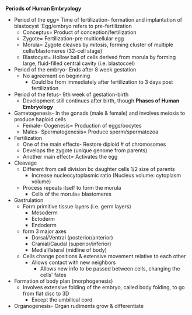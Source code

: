 **Periods of Human Embryology**
- Period of the egg= Time of fertilization- formation and implantation of blastocyst
	`Egg/embryo refers to pre-fertilization
	- Conceptus= Product of conception/fertilization
	- Zygote= Fertilization-pre multicellular egg
	- Morula= Zygote cleaves by mitosis, forming cluster of multiple cells/blastomeres (32-cell stage)
	- Blastocyst= Hollow ball of cells derived from morula by forming large, fluid-filled central cavity (i.e. blastocoel)
- Period of the embryo- Ends after 8 week gestation
	- No agreement on beginning
		- Could be from immediately after fertilization to 3 days post fertilization
- Period of the fetus- 9th week of gestation-birth
	- Development still continues after birth, though
**Phases of Human Embryology**
- Gametogenesis- In the gonads (male & female) and involves meiosis to produce haploid cells
	- Female- Oogenesis= Production of eggs/oocytes
	- Males- Spermatogenesis= Produce sperm/spermatozoa
- Fertilization
	- One of the main effects- Restore diploid # of chromosomes
	- Develops the zygote (unique genome from parents)
	- Another main effect= Activates the egg
- Cleavage
	- Different from cell division bc daughter cells 1/2 size of parents
		- Increase nucleocytoplasmic ratio (Nucleus volume: cytoplasm volume)
	- Process repeats itself to form the morula
		- Cells of the morula= blastomeres
- Gastrulation
	- Form primitive tissue layers (i.e. germ layers)
		- Mesoderm
		- Ectoderm
		- Endoderm
	- form 3 major axes
		- Dorsal/Ventral (posterior/anterior)
		- Cranial/Caudal (superior/inferior)
		- Medial/lateral (midline of body)
	- Cells change positions & extensive movement relative to each other
		- Allows contact with new neighbors
			- Allows new info to be passed between cells, changing the cells' fates
- Formation of body plan (morphogenesis)
	- Involves extensive folding of the embryo, called body folding, to go from flat disc to 3D
		- Except the umbilical cord
- Organogenesis- Organ rudiments grow & differentiate